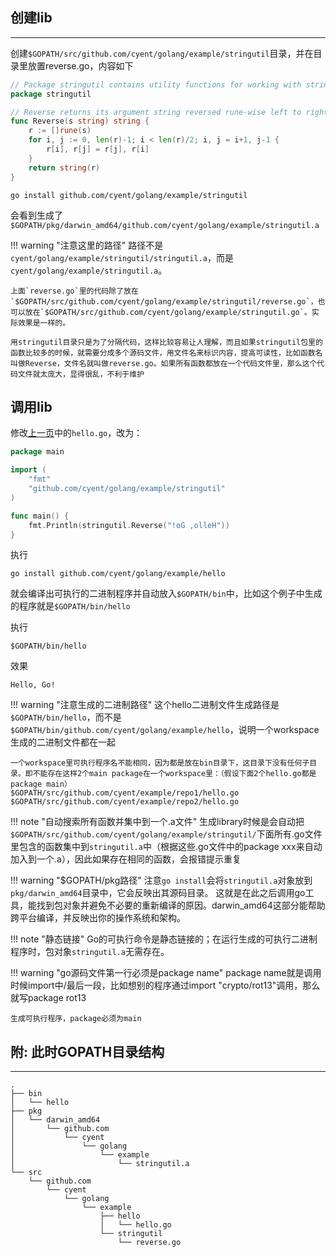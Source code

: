 ## **创建lib**

---

创建`$GOPATH/src/github.com/cyent/golang/example/stringutil`目录，并在目录里放置reverse.go，内容如下

```go
// Package stringutil contains utility functions for working with strings.
package stringutil

// Reverse returns its argument string reversed rune-wise left to right.
func Reverse(s string) string {
	r := []rune(s)
	for i, j := 0, len(r)-1; i < len(r)/2; i, j = i+1, j-1 {
		r[i], r[j] = r[j], r[i]
	}
	return string(r)
}
```

```text
go install github.com/cyent/golang/example/stringutil
```

会看到生成了`$GOPATH/pkg/darwin_amd64/github.com/cyent/golang/example/stringutil.a`

!!! warning "注意这里的路径"
	路径不是`cyent/golang/example/stringutil/stringutil.a`，而是`cyent/golang/example/stringutil.a`。

	上面`reverse.go`里的代码除了放在`$GOPATH/src/github.com/cyent/golang/example/stringutil/reverse.go`，也可以放在`$GOPATH/src/github.com/cyent/golang/example/stringutil.go`。实际效果是一样的。

	用stringutil目录只是为了分隔代码，这样比较容易让人理解，而且如果stringutil包里的函数比较多的时候，就需要分成多个源码文件，用文件名来标识内容，提高可读性，比如函数名叫做Reverse，文件名就叫做reverse.go。如果所有函数都放在一个代码文件里，那么这个代码文件就太庞大，显得很乱，不利于维护

## **调用lib**

修改[上一页](/organization/helloworld/#hello-world)中的`hello.go`，改为：

```go
package main

import (
	"fmt"
	"github.com/cyent/golang/example/stringutil"
)

func main() {
	fmt.Println(stringutil.Reverse("!oG ,olleH"))
}
```

执行

```text
go install github.com/cyent/golang/example/hello
```

就会编译出可执行的二进制程序并自动放入`$GOPATH/bin`中，比如这个例子中生成的程序就是`$GOPATH/bin/hello`

执行

```text
$GOPATH/bin/hello
```

效果

```text
Hello, Go!
```

!!! warning "注意生成的二进制路径"
	这个hello二进制文件生成路径是`$GOPATH/bin/hello`，而不是`$GOPATH/bin/github.com/cyent/golang/example/hello`，说明一个workspace生成的二进制文件都在一起

	一个workspace里可执行程序名不能相同，因为都是放在bin目录下，这目录下没有任何子目录。即不能存在这样2个main package在一个workspace里：（假设下面2个hello.go都是package main）
	$GOPATH/src/github.com/cyent/example/repo1/hello.go
	$GOPATH/src/github.com/cyent/example/repo2/hello.go

!!! note "自动搜索所有函数并集中到一个.a文件"
	生成library时候是会自动把`$GOPATH/src/github.com/cyent/golang/example/stringutil/`下面所有.go文件里包含的函数集中到`stringutil.a`中（根据这些.go文件中的package xxx来自动加入到一个.a），因此如果存在相同的函数，会报错提示重复

!!! warning "$GOPATH/pkg路径"
	注意`go install`会将`stringutil.a`对象放到`pkg/darwin_amd64`目录中，它会反映出其源码目录。 这就是在此之后调用go工具，能找到包对象并避免不必要的重新编译的原因。darwin_amd64这部分能帮助跨平台编译，并反映出你的操作系统和架构。

!!! note "静态链接"
	Go的可执行命令是静态链接的；在运行生成的可执行二进制程序时，包对象`stringutil.a`无需存在。

!!! warning "go源码文件第一行必须是package name"
	package name就是调用时候import中/最后一段，比如想别的程序通过import "crypto/rot13"调用，那么就写package rot13

	生成可执行程序，package必须为main

## **附: 此时GOPATH目录结构**

---

```text
.
├── bin
│   └── hello
├── pkg
│   └── darwin_amd64
│       └── github.com
│           └── cyent
│               └── golang
│                   └── example
│                       └── stringutil.a
└── src
    └── github.com
        └── cyent
            └── golang
                └── example
                    ├── hello
                    │   └── hello.go
                    └── stringutil
                        └── reverse.go
```
